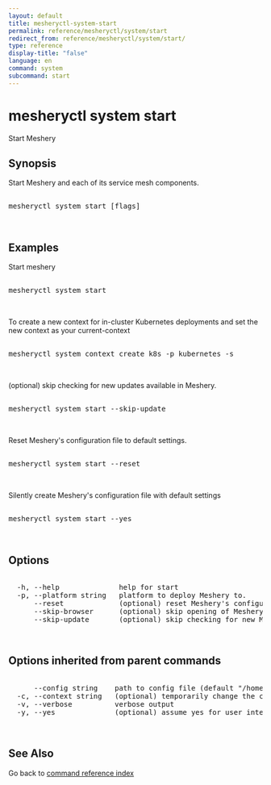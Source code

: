 ```yaml
---
layout: default
title: mesheryctl-system-start
permalink: reference/mesheryctl/system/start
redirect_from: reference/mesheryctl/system/start/
type: reference
display-title: "false"
language: en
command: system
subcommand: start
---
```


# mesheryctl system start

Start Meshery

## Synopsis

Start Meshery and each of its service mesh components.

<pre class='codeblock-pre'>
<div class='codeblock'>
mesheryctl system start [flags]

</div>
</pre> 

## Examples

Start meshery
<pre class='codeblock-pre'>
<div class='codeblock'>
mesheryctl system start

</div>
</pre> 

To create a new context for in-cluster Kubernetes deployments and set the new context as your current-context
<pre class='codeblock-pre'>
<div class='codeblock'>
mesheryctl system context create k8s -p kubernetes -s

</div>
</pre> 

(optional) skip checking for new updates available in Meshery.
<pre class='codeblock-pre'>
<div class='codeblock'>
mesheryctl system start --skip-update

</div>
</pre> 

Reset Meshery's configuration file to default settings.
<pre class='codeblock-pre'>
<div class='codeblock'>
mesheryctl system start --reset

</div>
</pre> 

Silently create Meshery's configuration file with default settings
<pre class='codeblock-pre'>
<div class='codeblock'>
mesheryctl system start --yes

</div>
</pre> 

## Options

<pre class='codeblock-pre'>
<div class='codeblock'>
  -h, --help              help for start
  -p, --platform string   platform to deploy Meshery to.
      --reset             (optional) reset Meshery's configuration file to default settings.
      --skip-browser      (optional) skip opening of MesheryUI in browser.
      --skip-update       (optional) skip checking for new Meshery's container images.

</div>
</pre>

## Options inherited from parent commands

<pre class='codeblock-pre'>
<div class='codeblock'>
      --config string    path to config file (default "/home/runner/.meshery/config.yaml")
  -c, --context string   (optional) temporarily change the current context.
  -v, --verbose          verbose output
  -y, --yes              (optional) assume yes for user interactive prompts.

</div>
</pre>

## See Also

Go back to [command reference index](/reference/mesheryctl/) 
